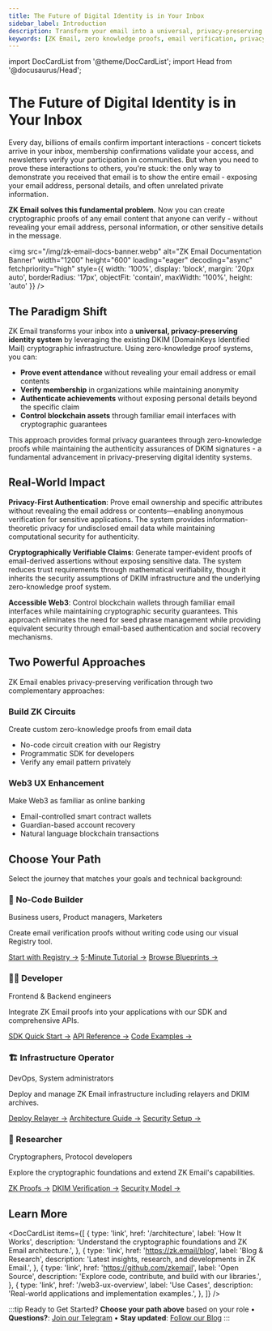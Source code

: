 ```yaml
---
title: The Future of Digital Identity is in Your Inbox
sidebar_label: Introduction
description: Transform your email into a universal, privacy-preserving identity system. Prove any email interaction without revealing sensitive data using zero-knowledge proofs.
keywords: [ZK Email, zero knowledge proofs, email verification, privacy-preserving identity, DKIM signatures, blockchain integration, anonymous verification, selective disclosure, digital identity]
---
```


import DocCardList from '@theme/DocCardList';
import Head from '@docusaurus/Head';

# The Future of Digital Identity is in Your Inbox

<Head>
  <link 
    rel="preload" 
    as="image" 
    href="/img/zk-email-docs-banner.webp"
    fetchpriority="high"
  />
  <meta name="google-site-verification" content="p1d2CJxBesOeXENEYrDsrLDTPfWOBVTmwXnsfdB7b1Q" />
</Head>

<div style={{fontSize: '1.2em', marginBottom: '2em'}}>
Every day, billions of emails confirm important interactions - concert tickets arrive in your inbox, membership confirmations validate your access, and newsletters verify your participation in communities. But when you need to prove these interactions to others, you're stuck: the only way to demonstrate you received that email is to show the entire email - exposing your email address, personal details, and often unrelated private information.

**ZK Email solves this fundamental problem.** Now you can create cryptographic proofs of any email content that anyone can verify - without revealing your email address, personal information, or other sensitive details in the message.
</div>

<img 
  src="/img/zk-email-docs-banner.webp" 
  alt="ZK Email Documentation Banner" 
  width="1200"
  height="600"
  loading="eager"
  decoding="async"
  fetchpriority="high"
  style={{
    width: '100%',
    display: 'block',
    margin: '20px auto',
    borderRadius: '17px',
    objectFit: 'contain',
    maxWidth: '100%',
    height: 'auto'
  }}
/>

## The Paradigm Shift

ZK Email transforms your inbox into a **universal, privacy-preserving identity system** by leveraging the existing DKIM (DomainKeys Identified Mail) cryptographic infrastructure. Using zero-knowledge proof systems, you can:

- **Prove event attendance** without revealing your email address or email contents
- **Verify membership** in organizations while maintaining anonymity  
- **Authenticate achievements** without exposing personal details beyond the specific claim
- **Control blockchain assets** through familiar email interfaces with cryptographic guarantees

This approach provides formal privacy guarantees through zero-knowledge proofs while maintaining the authenticity assurances of DKIM signatures - a fundamental advancement in privacy-preserving digital identity systems.

## Real-World Impact

**Privacy-First Authentication**: Prove email ownership and specific attributes without revealing the email address or contents—enabling anonymous verification for sensitive applications. The system provides information-theoretic privacy for undisclosed email data while maintaining computational security for authenticity.

**Cryptographically Verifiable Claims**: Generate tamper-evident proofs of email-derived assertions without exposing sensitive data. The system reduces trust requirements through mathematical verifiability, though it inherits the security assumptions of DKIM infrastructure and the underlying zero-knowledge proof system.

**Accessible Web3**: Control blockchain wallets through familiar email interfaces while maintaining cryptographic security guarantees. This approach eliminates the need for seed phrase management while providing equivalent security through email-based authentication and social recovery mechanisms.

## Two Powerful Approaches

ZK Email enables privacy-preserving verification through two complementary approaches:

<div className="simple-approaches">
  <div className="simple-approach">
    <h3>Build ZK Circuits</h3>
    <p>Create custom zero-knowledge proofs from email data</p>
    <ul>
      <li>No-code circuit creation with our Registry</li>
      <li>Programmatic SDK for developers</li>
      <li>Verify any email pattern privately</li>
    </ul>
  </div>

  <div className="simple-approach">
    <h3>Web3 UX Enhancement</h3>
    <p>Make Web3 as familiar as online banking</p>
    <ul>
      <li>Email-controlled smart contract wallets</li>
      <li>Guardian-based account recovery</li>
      <li>Natural language blockchain transactions</li>
    </ul>
  </div>
</div>

## Choose Your Path

Select the journey that matches your goals and technical background:

<div className="persona-grid">
  <div className="persona-card">
    <h3>🎨 No-Code Builder</h3>
    <p className="persona-subtitle">Business users, Product managers, Marketers</p>
    <p>Create email verification proofs without writing code using our visual Registry tool.</p>
    <div className="persona-links">
      <a href="/zk-email-sdk/registry">Start with Registry →</a>
      <a href="/zk-email-sdk/proof-of-luma">5-Minute Tutorial →</a>
      <a href="https://registry.zk.email">Browse Blueprints →</a>
    </div>
  </div>

  <div className="persona-card">
    <h3>👩‍💻 Developer</h3>
    <p className="persona-subtitle">Frontend & Backend engineers</p>
    <p>Integrate ZK Email proofs into your applications with our SDK and comprehensive APIs.</p>
    <div className="persona-links">
      <a href="/zk-email-sdk/setup">SDK Quick Start →</a>
      <a href="/zk-email-sdk/overview">API Reference →</a>
      <a href="/zk-email-sdk/running-the-example">Code Examples →</a>
    </div>
  </div>

  <div className="persona-card">
    <h3>🏗️ Infrastructure Operator</h3>
    <p className="persona-subtitle">DevOps, System administrators</p>
    <p>Deploy and manage ZK Email infrastructure including relayers and DKIM archives.</p>
    <div className="persona-links">
      <a href="/email-wallet/relayer-infrastructure/overview">Deploy Relayer →</a>
      <a href="/architecture">Architecture Guide →</a>
      <a href="/architecture/security-considerations">Security Setup →</a>
    </div>
  </div>

  <div className="persona-card">
    <h3>🔬 Researcher</h3>
    <p className="persona-subtitle">Cryptographers, Protocol developers</p>
    <p>Explore the cryptographic foundations and extend ZK Email's capabilities.</p>
    <div className="persona-links">
      <a href="/architecture/zk-proofs">ZK Proofs →</a>
      <a href="/architecture/dkim-verification">DKIM Verification →</a>
      <a href="/architecture/security-considerations">Security Model →</a>
    </div>
  </div>
</div>

## Learn More

<DocCardList 
  items={[
    {
      type: 'link',
      href: '/architecture',
      label: 'How It Works',
      description: 'Understand the cryptographic foundations and ZK Email architecture.',
    },
    {
      type: 'link',
      href: 'https://zk.email/blog',
      label: 'Blog & Research',
      description: 'Latest insights, research, and developments in ZK Email.',
    },
    {
      type: 'link',
      href: 'https://github.com/zkemail',
      label: 'Open Source',
      description: 'Explore code, contribute, and build with our libraries.',
    },
    {
      type: 'link',
      href: '/web3-ux-overview',
      label: 'Use Cases',
      description: 'Real-world applications and implementation examples.',
    },
  ]}
/>

:::tip Ready to Get Started?
**Choose your path above** based on your role • **Questions?**: [Join our Telegram](https://t.me/zkemail) • **Stay updated**: [Follow our Blog](https://zk.email/blog)
:::
